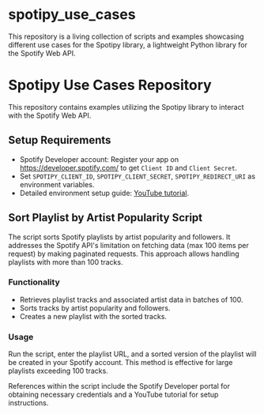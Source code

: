 # spotipy_use_cases
This repository is a living collection of scripts and examples showcasing different use cases for the Spotipy library, a lightweight Python library for the Spotify Web API. 

# Spotipy Use Cases Repository

This repository contains examples utilizing the Spotipy library to interact with the Spotify Web API.

## Setup Requirements

- Spotify Developer account: Register your app on https://developer.spotify.com/ to get `Client ID` and `Client Secret`.
- Set `SPOTIPY_CLIENT_ID`, `SPOTIPY_CLIENT_SECRET`, `SPOTIPY_REDIRECT_URI` as environment variables.
- Detailed environment setup guide: [YouTube tutorial](https://www.youtube.com/watch?v=3RGm4jALukM).

## Sort Playlist by Artist Popularity Script

The script sorts Spotify playlists by artist popularity and followers. It addresses the Spotify API's limitation on fetching data (max 100 items per request) by making paginated requests. This approach allows handling playlists with more than 100 tracks.

### Functionality

- Retrieves playlist tracks and associated artist data in batches of 100.
- Sorts tracks by artist popularity and followers.
- Creates a new playlist with the sorted tracks.

### Usage

Run the script, enter the playlist URL, and a sorted version of the playlist will be created in your Spotify account. This method is effective for large playlists exceeding 100 tracks.

References within the script include the Spotify Developer portal for obtaining necessary credentials and a YouTube tutorial for setup instructions.


